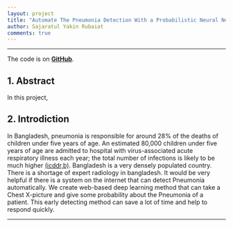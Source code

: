 ```yaml
---
layout: project
title: "Automate The Pneumonia Detection With a Probabilistic Neural Network Model"
author: Sajaratul Yakin Rubaiat
comments: true
---
```


___

The code is on **<a target="_blank" href="https://github.com/YakinRubaiat/AutomateThePnumoniaDetection">GitHub</a>**.

## 1. Abstract

In this project,  

## 2. Introdiction

In Bangladesh, pneumonia is responsible for around 28% of the deaths of children under five years of age. An estimated 80,000 children under five years of age are admitted to hospital with virus-associated acute respiratory illness each year; the total number of infections is likely to be much higher [(icddr,b)](https://www.icddrb.org/news-and-events/press-corner/media-resources/pneumonia-and-other-respiratory-diseases). Bangladesh is a very densely populated country. There is a shortage of expert radiology in bangladesh. It would be very helpful if there is a system on the internet that can detect Pneumonia automatically.  We create web-based deep learning method that can take a Chest X-picture and give some probability about the Pneumonia of a patient. This early detecting method can save a lot of time and help to respond quickly.   

 

___
